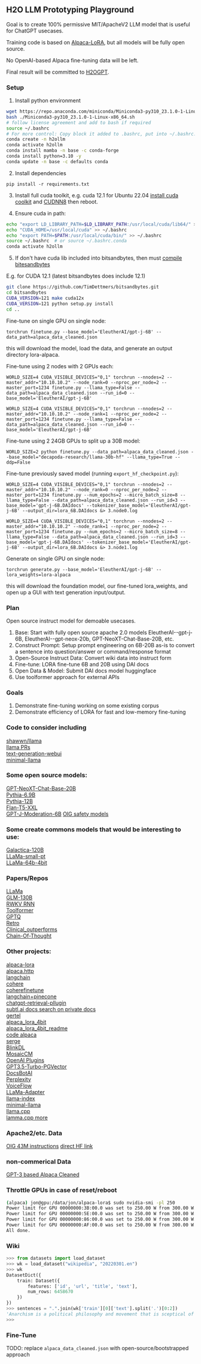 ## H2O LLM Prototyping Playground

Goal is to create 100% permissive MIT/ApacheV2 LLM model that is useful for ChatGPT usecases.

Training code is based on [Alpaca-LoRA](https://github.com/tloen/alpaca-lora/), but all models will be fully open source.

No OpenAI-based Alpaca fine-tuning data will be left.

Final result will be committed to [H2OGPT](https://github.com/h2oai/h2ogpt/).


### Setup

1. Install python environment

```bash
wget https://repo.anaconda.com/miniconda/Miniconda3-py310_23.1.0-1-Linux-x86_64.sh
bash ./Miniconda3-py310_23.1.0-1-Linux-x86_64.sh
# follow license agreement and add to bash if required
source ~/.bashrc
# For more control: Copy block it added to .bashrc, put into ~/.bashrc.conda, then source ~/.bashrc.conda
conda create -n h2ollm
conda activate h2ollm
conda install mamba -n base -c conda-forge
conda install python=3.10 -y
conda update -n base -c defaults conda
```

2. Install dependencies

```
pip install -r requirements.txt
```

3. Install full cuda toolkit, e.g. cuda 12.1 for Ubuntu 22.04 [install cuda coolkit](https://developer.nvidia.com/cuda-downloads?target_os=Linux&target_arch=x86_64&Distribution=Ubuntu&target_version=22.04&target_type=deb_local) and [CUDNN8](https://developer.nvidia.com/downloads/compute/cudnn/secure/8.8.1/local_installers/12.0/cudnn-local-repo-ubuntu2204-8.8.1.3_1.0-1_amd64.deb/) then reboot.

4. Ensure cuda in path:

```bash
echo "export LD_LIBRARY_PATH=$LD_LIBRARY_PATH:/usr/local/cuda/lib64/" >> ~/.bashrc
echo "CUDA_HOME=/usr/local/cuda" >> ~/.bashrc
echo "export PATH=$PATH:/usr/local/cuda/bin/" >> ~/.bashrc
source ~/.bashrc  # or source ~/.bashrc.conda
conda activate h2ollm
```

5. If don't have cuda lib included into bitsandbytes, then must [compile bitesandbytes](https://github.com/TimDettmers/bitsandbytes/blob/main/compile_from_source.md)

E.g. for CUDA 12.1 (latest bitsandbytes does include 12.1)
```bash
git clone https://github.com/TimDettmers/bitsandbytes.git
cd bitsandbytes
CUDA_VERSION=121 make cuda12x
CUDA_VERSION=121 python setup.py install
cd ..
```

Fine-tune on single GPU on single node:
```
torchrun finetune.py --base_model='EleutherAI/gpt-j-6B' --data_path=alpaca_data_cleaned.json 
```
this will download the model, load the data, and generate an output directory lora-alpaca.

Fine-tune using 2 nodes with 2 GPUs each:
```
WORLD_SIZE=4 CUDA_VISIBLE_DEVICES="0,1" torchrun --nnodes=2 --master_addr="10.10.10.2" --node_rank=0 --nproc_per_node=2 --master_port=1234 finetune.py --llama_type=False --data_path=alpaca_data_cleaned.json --run_id=0 --base_model='EleutherAI/gpt-j-6B'

WORLD_SIZE=4 CUDA_VISIBLE_DEVICES="0,1" torchrun --nnodes=2 --master_addr="10.10.10.2" --node_rank=1 --nproc_per_node=2 --master_port=1234 finetune.py --llama_type=False --data_path=alpaca_data_cleaned.json --run_id=0 --base_model='EleutherAI/gpt-j-6B'
```

Fine-tune using 2 24GB GPUs to split up a 30B model:
```
WORLD_SIZE=2 python finetune.py --data_path=alpaca_data_cleaned.json --base_model="decapoda-research/llama-30b-hf" --llama_type=True --ddp=False
```

Fine-tune previously saved model (running `export_hf_checkpoint.py`):
```
WORLD_SIZE=4 CUDA_VISIBLE_DEVICES="0,1" torchrun --nnodes=2 --master_addr="10.10.10.2" --node_rank=0 --nproc_per_node=2 --master_port=1234 finetune.py --num_epochs=2 --micro_batch_size=8 --llama_type=False --data_path=alpaca_data_cleaned.json --run_id=3 --base_model='gpt-j-6B.DAIdocs' --tokenizer_base_model='EleutherAI/gpt-j-6B' --output_dir=lora_6B.DAIdocs &> 3.node0.log

WORLD_SIZE=4 CUDA_VISIBLE_DEVICES="0,1" torchrun --nnodes=2 --master_addr="10.10.10.2" --node_rank=1 --nproc_per_node=2 --master_port=1234 finetune.py --num_epochs=2 --micro_batch_size=8 --llama_type=False --data_path=alpaca_data_cleaned.json --run_id=3 --base_model='gpt-j-6B.DAIdocs' --tokenizer_base_model='EleutherAI/gpt-j-6B' --output_dir=lora_6B.DAIdocs &> 3.node1.log
```

Generate on single GPU on single node:
```
torchrun generate.py --base_model='EleutherAI/gpt-j-6B' --lora_weights=lora-alpaca
```
this will download the foundation model, our fine-tuned lora_weights, and open up a GUI with text generation input/output.


### Plan
Open source instruct model for demoable usecases.
1. Base: Start with fully open source apache 2.0 models EleutherAI--gpt-j-6B, EleutherAI--gpt-neox-20b, 
GPT-NeoXT-Chat-Base-20B, etc. 
2. Construct Prompt: Setup prompt engineering on 6B-20B as-is to convert a sentence into question/answer or command/response format 
3. Open-Source Instruct Data: Convert wiki data into instruct form
4. Fine-tune: LORA fine-tune 6B and 20B using DAI docs
5. Open Data & Model: Submit DAI docs model huggingface
6. Use toolformer approach for external APIs

### Goals
1. Demonstrate fine-tuning working on some existing corpus
2. Demonstrate efficiency of LORA for fast and low-memory fine-tuning


### Code to consider including
[shawwn/llama](https://github.com/shawwn/llama/commit/40d99d329a5e38d85904d3a6519c54e6dd6ee9e1)<br />
[llama PRs](https://github.com/facebookresearch/llama/pulls)<br />
[text-generation-webui](https://github.com/oobabooga/text-generation-webui)<br />
[minimal-llama](https://github.com/zphang/minimal-llama/)

### Some open source models:
[GPT-NeoXT-Chat-Base-20B](https://huggingface.co/togethercomputer/GPT-NeoXT-Chat-Base-20B/tree/main)<br />
[Pythia-6.9B](https://huggingface.co/EleutherAI/pythia-6.9b)<br />
[Pythia-12B](https://huggingface.co/EleutherAI/neox-ckpt-pythia-12b)<br />
[Flan-T5-XXL](https://huggingface.co/google/flan-t5-xxl)<br />
[GPT-J-Moderation-6B](https://huggingface.co/togethercomputer/GPT-JT-Moderation-6B)
[OIG safety models](https://laion.ai/blog/oig-dataset/#safety-models)

### Some create commons models that would be interesting to use:
[Galactica-120B](https://huggingface.co/facebook/galactica-120b)<br />
[LLaMa-small-pt](https://huggingface.co/decapoda-research/llama-smallint-pt)<br />
[LLaMa-64b-4bit](https://huggingface.co/maderix/llama-65b-4bit/tree/main)<br />

### Papers/Repos
[LLaMa](https://arxiv.org/abs/2302.13971)<br />
[GLM-130B](https://github.com/THUDM/GLM-130B)<br />
[RWKV RNN](https://github.com/BlinkDL/RWKV-LM)<br />
[Toolformer](https://arxiv.org/abs/2302.04761)<br />
[GPTQ](https://github.com/qwopqwop200/GPTQ-for-LLaMa)<br />
[Retro](https://www.deepmind.com/publications/improving-language-models-by-retrieving-from-trillions-of-tokens)<br />
[Clinical_outperforms](https://arxiv.org/abs/2302.08091)<br />
[Chain-Of-Thought](https://github.com/amazon-science/mm-cot)

### Other projects:
[alpaca-lora](https://github.com/h2oai/alpaca-lora)<br />
[alpaca.http](https://github.com/Nuked88/alpaca.http)<br />
[langchain](https://python.langchain.com/en/latest/)<br />
[cohere](https://cohere.io/)<br />
[coherefinetune](https://docs.cohere.ai/reference/finetune)<br />
[langchain+pinecone](https://www.youtube.com/watch?v=nMniwlGyX-c)<br />
[chatgpt-retrieval-pllugin](https://github.com/openai/chatgpt-retrieval-plugin)<br />
[subtl.ai docs search on private docs](https://www.subtl.ai/)<br />
[gertel](https://gretel.ai/)<br />
[alpaca_lora_4bit](https://github.com/johnsmith0031/alpaca_lora_4bit)<br />
[alpaca_lora_4bit_readme](https://github.com/s4rduk4r/alpaca_lora_4bit_readme)<br />
[code alpaca](https://github.com/sahil280114/codealpaca)<br />
[serge](https://github.com/nsarrazin/serge)<br />
[BlinkDL](https://huggingface.co/spaces/BlinkDL/ChatRWKV-gradio)<br />
[MosaicCM](https://github.com/mosaicml/examples#large-language-models-llms)<br />
[OpenAI Plugins](https://openai.com/blog/chatgpt-plugins)<br />
[GPT3.5-Turbo-PGVector](https://github.com/gannonh/gpt3.5-turbo-pgvector)<br />
[DocsBotAI](https://docsbot.ai/)<br />
[Perplexity](https://www.perplexity.ai/)<br />
[VoiceFlow](https://www.voiceflow.com/)<br />
[LLaMa-Adapter](https://github.com/ZrrSkywalker/LLaMA-Adapter)<br />
[llama-index](https://github.com/jerryjliu/llama_index)<br />
[minimal-llama](https://github.com/zphang/minimal-llama/)<br />
[llama.cpp](https://github.com/ggerganov/llama.cpp)<br />
[lamma.cpp more](https://til.simonwillison.net/llms/llama-7b-m2)<br />

### Apache2/etc. Data
[OIG 43M instructions](https://laion.ai/blog/oig-dataset/) [direct HF link](https://huggingface.co/datasets/laion/OIG)

### non-commerical Data
[GPT-3 based Alpaca Cleaned](https://github.com/gururise/AlpacaDataCleaned)

### Throttle GPUs in case of reset/reboot

```bash
(alpaca) jon@gpu:/data/jon/alpaca-lora$ sudo nvidia-smi -pl 250
Power limit for GPU 00000000:3B:00.0 was set to 250.00 W from 300.00 W.
Power limit for GPU 00000000:5E:00.0 was set to 250.00 W from 300.00 W.
Power limit for GPU 00000000:86:00.0 was set to 250.00 W from 300.00 W.
Power limit for GPU 00000000:AF:00.0 was set to 250.00 W from 300.00 W.
All done.
```

### Wiki

```python
>>> from datasets import load_dataset
>>> wk = load_dataset("wikipedia", "20220301.en")
>>> wk
DatasetDict({
    train: Dataset({
        features: ['id', 'url', 'title', 'text'],
        num_rows: 6458670
    })
})
>>> sentences = ".".join(wk['train'][0]['text'].split('.')[0:2])
'Anarchism is a political philosophy and movement that is sceptical of authority and rejects all involuntary, coercive forms of hierarchy. Anarchism calls for the abolition of the state, which it holds to be unnecessary, undesirable, and harmful'
>>> 
```

### Fine-Tune

TODO: replace `alpaca_data_cleaned.json` with open-source/bootstrapped approach


